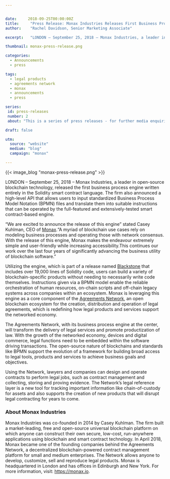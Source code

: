```yaml
---


date:     2018-09-25T00:00:00Z
title:     "Press Release: Monax Industries Releases First Business Process Engine Run Entirely Via Smart Contracts"
author:    "Rachel Davidson, Senior Marketing Associate"

excerpt:   "LONDON – September 25, 2018 – Monax Industries, a leader in open-source blockchain technology, released the first business process engine written entirely in Solidity smart contract language"

thumbnail: monax-press-release.png

categories:
  - Announcements
  - press

tags:
  - legal products
  - agreements network
  - monax
  - announcements
  - press

series:
 id: press-releases
 number: 2
 about: "This is a series of press releases - for further media enquirires, please contact press@monax.io"

draft: false

utm:
  source: "website"
  medium: "blog"
  campaign: "monax"

---
```


{{< image_blog "monax-press-release.png" >}}

LONDON – September 25, 2018 – Monax Industries, a leader in open-source blockchain technology, released the first business process engine written entirely in the Solidity smart contract language. The firm also announced a high-level API that allows users to input standardized Business Process Model Notation (BPMN) files and translate them into suitable instructions that can be operated by the full-featured and extensively-tested smart contract-based engine.

“We are excited to announce the release of this engine” stated Casey Kuhlman, CEO of [Monax](https://www.monax.io).“A myriad of blockchain use cases rely on modeling business processes and operating those with network consensus. With the release of this engine, Monax makes the endeavour extremely simple and user-friendly while increasing accessibility.This continues our work over the last four years of significantly advancing the business utility of blockchain software.”

Utilizing the engine, which is part of a release named [Blackstone](https://github.com/agreements-network/blackstone) that includes over 19,000 lines of Solidity code, users can build a variety of blockchain-specific products without needing to necessarily write code themselves. Instructions given via a BPMN model enable the reliable orchestration of human resources, on-chain scripts and off-chain legacy systems across companies within an ecosystem. Monax is leveraging this engine as a core component of the [Agreements Network](https://agreements.network), an open blockchain ecosystem for the creation, distribution and operation of legal agreements, which is redefining how legal products and services support the networked economy.

The Agreements Network, with its business process engine at the center, will transform the delivery of legal services and promote productization of law. With the growth of the networked economy, devices and digital commerce, legal functions need to be embedded within the software driving transactions. The open-source nature of blockchains and standards like BPMN support the evolution of a framework for building broad access to legal tools, products and services to achieve business goals and objectives.

Using the Network, lawyers and companies can design and operate contracts to perform legal jobs, such as contract management and collecting, storing and proving evidence. The Network’s legal reference layer is a new tool for tracking important information like chain-of-custody for assets and also supports the creation of new products that will disrupt legal contracting for years to come. 


### About Monax Industries
Monax Industries was co-founded in 2014 by Casey Kuhlman. The firm built a market-leading, free and open-source universal blockchain platform on which anyone can construct their own secure, low-cost, run-anywhere applications using blockchain and smart contract technology. In April 2018, Monax became one of the founding companies behind the Agreements Network, a decentralized blockchain-powered contract management platform for small and medium enterprises. The Network allows anyone to develop, customize, sell and reproduce legal products. Monax is headquartered in London and has offices in Edinburgh and New York. For more information, visit: https://monax.io. 





